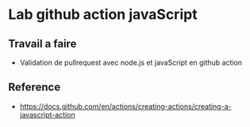 # Lab github action javaScript

## Travail a faire 

- Validation de pullrequest avec node.js et javaScript en github action

## Reference 

- https://docs.github.com/en/actions/creating-actions/creating-a-javascript-action